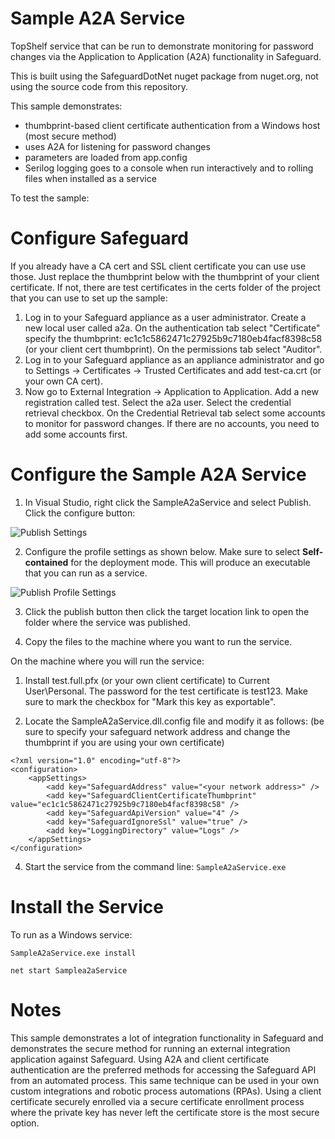 Sample A2A Service
==================

TopShelf service that can be run to demonstrate monitoring for password changes via the Application to Application (A2A) functionality in Safeguard.

This is built using the SafeguardDotNet nuget package from nuget.org, not using the source code from
this repository.

This sample demonstrates:

- thumbprint-based client certificate authentication from a Windows host (most secure method)
- uses A2A for listening for password changes
- parameters are loaded from app.config
- Serilog logging goes to a console when run interactively and to rolling files when installed as a service


To test the sample:

Configure Safeguard
===================

If you already have a CA cert and SSL client certificate you can use use those. Just replace the thumbprint below with the thumbprint of your client certificate. If not, there are test certificates in the certs folder of the project that you can use to set up the sample:

1. Log in to your Safeguard appliance as a user administrator. Create a new local user called a2a. On the authentication tab select "Certificate" specify the thumbprint: ec1c1c5862471c27925b9c7180eb4facf8398c58 (or your client cert thumbprint). On the permissions tab select "Auditor".
2. Log in to your Safeguard appliance as an appliance administrator and go to Settings -> Certificates -> Trusted Certificates and add test-ca.crt (or your own CA cert).
3. Now go to External Integration -> Application to Application. Add a new registration called test. Select the a2a user. Select the  credential retrieval checkbox. On the Credential Retrieval tab select some accounts to monitor for password changes. If there are no accounts, you need to add some accounts first.
 

Configure the Sample A2A Service
================================
1. In Visual Studio, right click the SampleA2aService and select Publish. Click the configure button:

![Publish Settings](help/i1.png)

2. Configure the profile settings as shown below. Make sure to select **Self-contained** for the deployment mode. This will produce an executable that you can run as a service.

![Publish Profile Settings](help/i2.png)

3. Click the publish button then click the target location link to open the folder where the service was published.

4. Copy the files to the machine where you want to run the service. 

On the machine where you will run the service:

1. Install test.full.pfx (or your own client certificate) to Current User\Personal. The password for the test certificate is test123. Make sure to mark the checkbox for "Mark this key as exportable". 

2. Locate the SampleA2aService.dll.config file and modify it as follows: (be sure to specify your safeguard network address and change the thumbprint if you are using your own certificate)

```
<?xml version="1.0" encoding="utf-8"?>
<configuration>
    <appSettings>
        <add key="SafeguardAddress" value="<your network address>" />
        <add key="SafeguardClientCertificateThumbprint" value="ec1c1c5862471c27925b9c7180eb4facf8398c58" />
        <add key="SafeguardApiVersion" value="4" />
        <add key="SafeguardIgnoreSsl" value="true" />
        <add key="LoggingDirectory" value="Logs" />
    </appSettings>
</configuration>
```
4. Start the service from the command line: `SampleA2aService.exe`

Install the Service
===================

To run as a Windows service:

`SampleA2aService.exe install`

`net start Samplea2aService`

Notes
=====

This sample demonstrates a lot of integration functionality in Safeguard and demonstrates the secure
method for running an external integration application against Safeguard.  Using A2A and client
certificate authentication are the preferred methods for accessing the Safeguard API from an automated
process.  This same technique can be used in your own custom integrations and robotic process automations
(RPAs).  Using a client certificate securely enrolled via a secure certificate enrollment process where
the private key has never left the certificate store is the most secure option.
